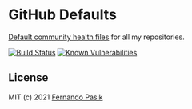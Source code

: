 # GitHub Defaults

[Default community health files](https://docs.github.com/en/communities/setting-up-your-project-for-healthy-contributions/creating-a-default-community-health-file) for all my repositories.

<!-- BADGES - START -->

[![Build Status](https://github.com/fernandopasik/github/actions/workflows/main.yml/badge.svg)](https://github.com/fernandopasik/github/actions/workflows/main.yml 'Build Status')
[![Known Vulnerabilities](https://snyk.io/test/github/fernandopasik/github/badge.svg?targetFile=package.json)](https://snyk.io/test/github/fernandopasik/github?targetFile=package.json 'Known Vulnerabilities')

<!-- BADGES - END -->

## License

MIT (c) 2021 [Fernando Pasik](https://fernandopasik.com)
